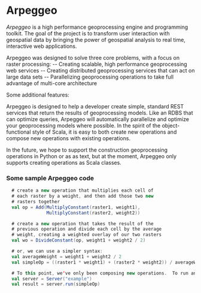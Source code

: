 # Arpeggeo

*Arpeggeo* is a high performance geoprocessing engine and programming toolkit.  The goal of the project is to transform
user interaction with geospatial data by bringing the power of geospatial analysis to real time, interactive web applications.

Arpeggeo was designed to solve three core problems, with a focus on raster processing:
  -- Creating scalable, high performance geoprocessing web services
  -- Creating distributed geoprocessing services that can act on large data sets
  -- Parallelizing geoprocessing operations to take full advantage of multi-core architecture 

Some additional features:

Arpeggeo is designed to help a developer create simple, standard REST services that return the results of geoprocessing models.
Like an RDBS that can optimize queries, Arpeggeo will automatically parallelize and optimize your geoprocessing models where possible.  In the spirit of the object-functional style of Scala, it is easy to both create new operations and compose new 
operations with existing operations.

In the future, we hope to support the construction geoprocessing operations in Python or as as text, but at the moment, Arpeggeo only supports creating operations as Scala classes. 

### Some sample Arpeggeo code

```scala
  # create a new operation that multiplies each cell of 
  # each raster by a weight, and then add those two new
  # rasters together
  val op = Add(MultiplyConstant(raster1, weight1),
               MultiplyConstant(raster2, weight2))

  # create a new operation that takes the result of the
  # previous operation and divide each cell by the average 
  # weight, creating a weighted overlay of our two rasters
  val wo = DivideConstant(op, weight1 + weight2 / 2) 

  # or, we can use a simpler syntax:
  val averageWeight = weight1 + weight2 / 2
  val simpleOp = ((raster1 * weight1) + (raster2 * weight2)) / averageWeight

  # To this point, we've only been composing new operations.  To run an operation:
  val server = Server("example")
  val result = server.run(simpleOp)

``` 
